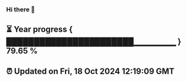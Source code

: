 ### Hi there 👋
⏳ Year progress { ███████████████████████▁▁▁▁▁▁▁ } 79.65 %
---
⏰ Updated on Fri, 18 Oct 2024 12:19:09 GMT
---
